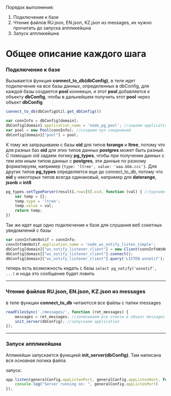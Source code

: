 Порядок выполнения:
1. Подключение к базе 
2. Чтение файлов RU.json, EN.json, KZ.json из messages, их нужно прочитать до запуска аппликейшна
3. Запуск аппликейшна

# Общее описание каждого шага

### Подключение к базе
Вызывается функция **connect_to_db(dbConfig)**, в теле идет подключение на все базы данных, определенных в dbConfig, для каждой базы создается **pool** коннекшн, и этот **pool** добавляется к объекту **dbConfig**, чтобы в дальнейшем получить этот **pool** через объект **dbConfig**
```js
connect_to_db(dbConfigUtil.get_dbConfig())
```
```js
var connInfo = dbConfig[domain];
dbConfig[domain].application_name = 'node_pg_pool'; //задаем application_name, его видно в pg_stat_activity
var pool = new Pool(connInfo); //создаем пул соединений
dbConfig[domain]["pool"] = pool;
```

К тому же запрашиваем с базы **oid** для типов **tsrange** и **ltree**, потому что для разных баз **oid** для этих типов данных **postgres** может быть разный. С помощью oid задаем логику **pg_types**, чтобы при получении данных с тем или иным типом данных с **postgres**, эти данные по разному форматируем, например `{type: 'ltree', value: 'aaa.bbb.ccc'}`. Для других типов **pg_types** определяется еще до connect_to_db, потому что **oid** у некоторых типов всегда одинаковый, например для **daterange**, **jsonb** и **int8**

```js
pg_types.setTypeParser(result1.rows[0].oid, function (val) { //typname = ltree
    var temp = {};
    temp.type = 'ltree';
    temp.value = val;
    return temp;
})

```

Так же идет еще одно подключение к базе для слушания веб сокетных уведомлений с базы
```js
var connInfoWsNotif = connInfo;
connInfoWsNotif.application_name = 'node_ws_notify_listen_simple';
dbConfig[domain]["ws_notify_listener_client"] = new Client(connInfoWsNotif);
dbConfig[domain]["ws_notify_listener_client"].connect();
dbConfig[domain]["ws_notify_listener_client"].query('LISTEN wsnotif');
```
теперь есть возможность кидать с базы `select pg_notify('wsnotif', ...)` и нода это сообщение будет ловить
___
### Чтение файлов RU.json, EN.json, KZ.json из messages
в теле функции **connect_to_db** читаютсся все файлы с папки  messages
```js
readFilesSync('./messages/', function (ret_messages) {
    messages = ret_messages; //записываем все ответы в объект messages
    init_server(dbConfig); //запускаем application
});
```
___
### Запуск аппликейшна
Апликейшн запускается функцией **init_server(dbConfig)**. Там написана вся основная логика файла

запуск:
```js
app.listen(generalConfig.appListenPort, generalConfig.appListenHost, function () {
    console.log("Server running on: ", generalConfig.appListenPort)
});
```